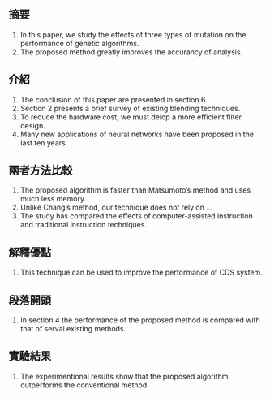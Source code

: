 ## 摘要
1. In this paper, we study the effects of three types of mutation on the performance of genetic algorithms.
2. The proposed method greatly improves the accurancy of analysis. 

## 介紹
1. The conclusion of this paper are presented in section 6.
2. Section 2 presents a brief survey of existing blending techniques.
3. To reduce the hardware cost, we must delop a more efficient filter design.
4. Many new applications of neural networks have been proposed in the last ten years.

## 兩者方法比較
1. The proposed algorithm is faster than Matsumoto’s method and uses much less memory.
2. Unlike Chang’s method, our technique does not rely on ...
3. The study has compared the effects of computer-assisted instruction and traditional instruction techniques.

## 解釋優點
1. This technique can be used to improve the performance of CDS system.

## 段落開頭
1. In section 4 the performance of the proposed method is compared with that of serval existing methods. 

## 實驗結果
1. The experimentional results show that the proposed algorithm outperforms the conventional method.